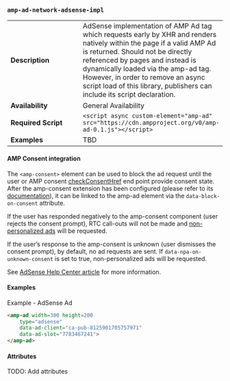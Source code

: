 <!---
Copyright 2016 The AMP HTML Authors. All Rights Reserved.

Licensed under the Apache License, Version 2.0 (the "License");
you may not use this file except in compliance with the License.
You may obtain a copy of the License at

      http://www.apache.org/licenses/LICENSE-2.0

Unless required by applicable law or agreed to in writing, software
distributed under the License is distributed on an "AS-IS" BASIS,
WITHOUT WARRANTIES OR CONDITIONS OF ANY KIND, either express or implied.
See the License for the specific language governing permissions and
limitations under the License.
-->

### <a name="amp-ad-network-adsense-impl"></a> `amp-ad-network-adsense-impl`

<table>
  <tr>
    <td width="40%"><strong>Description</strong></td>
    <td>AdSense implementation of AMP Ad tag which requests early by XHR and
    renders natively within the page if a valid AMP Ad is returned.  Should
    not be directly referenced by pages and instead is dynamically loaded
    via the amp-ad tag.  However, in order to remove an async script load
    of this library, publishers can include its script declaration.</td>
  </tr>
  <tr>
    <td width="40%"><strong>Availability</strong></td>
    <td>General Availability</td>
  </tr>
  <tr>
    <td width="40%"><strong>Required Script</strong></td>
    <td><code>&lt;script async custom-element="amp-ad" src="https://cdn.ampproject.org/v0/amp-ad-0.1.js">&lt;/script></code></td>
  </tr>
  <tr>
    <td width="40%"><strong>Examples</strong></td>
    <td>TBD</td>
  </tr>
</table>

#### AMP Consent integration

The `<amp-consent>` element can be used to block the ad request until the user or AMP consent [checkConsentHref](https://github.com/ampproject/amphtml/blob/master/extensions/amp-consent/amp-consent.md#consent-configuration) end point provide consent state.  After the amp-consent extension has been configured (please refer to its [documentation](https://github.com/ampproject/amphtml/blob/master/extensions/amp-consent/amp-consent.md)), it can be linked to the amp-ad element via the `data-block-on-consent` attribute.

If the user has responded negatively to the amp-consent component (user rejects the consent prompt), RTC call-outs will not be made and [non-personalized ads](https://support.google.com/dfp_premium/answer/9005435) will be requested.  

If the user’s response to the amp-consent is unknown (user dismisses the consent prompt), by default, no ad requests are sent.  If `data-npa-on-unknown-consent` is set to true, non-personalized ads will be requested.

See [AdSense Help Center article](https://support.google.com/dfp_premium/answer/7678538) for more information.

#### Examples
Example - AdSense Ad
```html
<amp-ad width=300 height=200
    type="adsense"
    data-ad-client="ca-pub-8125901705757971"
    data-ad-slot="7783467241">
</amp-ad>
```

#### Attributes
TODO: Add attributes
